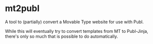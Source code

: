# mt2publ

A tool to (partially) convert a Movable Type website for use with Publ.

While this will eventually try to convert templates from MT to Publ-Jinja, there's only so much that is possible to do automatically.
